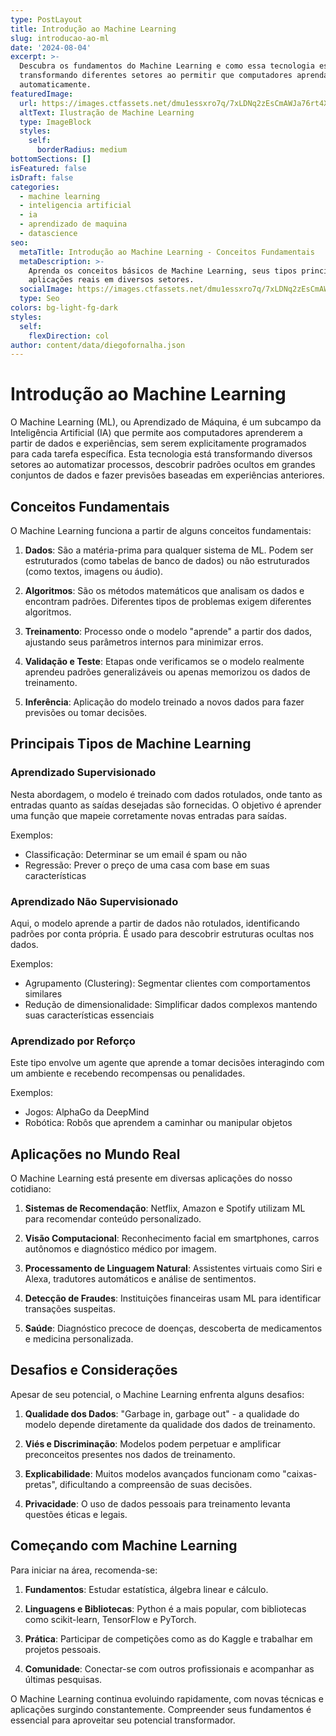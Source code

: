 ```yaml
---
type: PostLayout
title: Introdução ao Machine Learning
slug: introducao-ao-ml
date: '2024-08-04'
excerpt: >-
  Descubra os fundamentos do Machine Learning e como essa tecnologia está
  transformando diferentes setores ao permitir que computadores aprendam padrões
  automaticamente.
featuredImage:
  url: https://images.ctfassets.net/dmu1essxro7q/7xLDNq2zEsCmAWJa76rt4X/3677df4fe1801a69be776b7754cd7793/Logo_after_quote_image.jpg
  altText: Ilustração de Machine Learning
  type: ImageBlock
  styles:
    self:
      borderRadius: medium
bottomSections: []
isFeatured: false
isDraft: false
categories:
  - machine learning
  - inteligencia artificial
  - ia
  - aprendizado de maquina
  - datascience
seo:
  metaTitle: Introdução ao Machine Learning - Conceitos Fundamentais
  metaDescription: >-
    Aprenda os conceitos básicos de Machine Learning, seus tipos principais e
    aplicações reais em diversos setores.
  socialImage: https://images.ctfassets.net/dmu1essxro7q/7xLDNq2zEsCmAWJa76rt4X/3677df4fe1801a69be776b7754cd7793/Logo_after_quote_image.jpg
  type: Seo
colors: bg-light-fg-dark
styles:
  self:
    flexDirection: col
author: content/data/diegofornalha.json
---
```

# Introdução ao Machine Learning

O Machine Learning (ML), ou Aprendizado de Máquina, é um subcampo da Inteligência Artificial (IA) que permite aos computadores aprenderem a partir de dados e experiências, sem serem explicitamente programados para cada tarefa específica. Esta tecnologia está transformando diversos setores ao automatizar processos, descobrir padrões ocultos em grandes conjuntos de dados e fazer previsões baseadas em experiências anteriores.

## Conceitos Fundamentais

O Machine Learning funciona a partir de alguns conceitos fundamentais:

1. **Dados**: São a matéria-prima para qualquer sistema de ML. Podem ser estruturados (como tabelas de banco de dados) ou não estruturados (como textos, imagens ou áudio).

2. **Algoritmos**: São os métodos matemáticos que analisam os dados e encontram padrões. Diferentes tipos de problemas exigem diferentes algoritmos.

3. **Treinamento**: Processo onde o modelo "aprende" a partir dos dados, ajustando seus parâmetros internos para minimizar erros.

4. **Validação e Teste**: Etapas onde verificamos se o modelo realmente aprendeu padrões generalizáveis ou apenas memorizou os dados de treinamento.

5. **Inferência**: Aplicação do modelo treinado a novos dados para fazer previsões ou tomar decisões.

## Principais Tipos de Machine Learning

### Aprendizado Supervisionado

Nesta abordagem, o modelo é treinado com dados rotulados, onde tanto as entradas quanto as saídas desejadas são fornecidas. O objetivo é aprender uma função que mapeie corretamente novas entradas para saídas.

Exemplos:
- Classificação: Determinar se um email é spam ou não
- Regressão: Prever o preço de uma casa com base em suas características

### Aprendizado Não Supervisionado

Aqui, o modelo aprende a partir de dados não rotulados, identificando padrões por conta própria. É usado para descobrir estruturas ocultas nos dados.

Exemplos:
- Agrupamento (Clustering): Segmentar clientes com comportamentos similares
- Redução de dimensionalidade: Simplificar dados complexos mantendo suas características essenciais

### Aprendizado por Reforço

Este tipo envolve um agente que aprende a tomar decisões interagindo com um ambiente e recebendo recompensas ou penalidades.

Exemplos:
- Jogos: AlphaGo da DeepMind
- Robótica: Robôs que aprendem a caminhar ou manipular objetos

## Aplicações no Mundo Real

O Machine Learning está presente em diversas aplicações do nosso cotidiano:

1. **Sistemas de Recomendação**: Netflix, Amazon e Spotify utilizam ML para recomendar conteúdo personalizado.

2. **Visão Computacional**: Reconhecimento facial em smartphones, carros autônomos e diagnóstico médico por imagem.

3. **Processamento de Linguagem Natural**: Assistentes virtuais como Siri e Alexa, tradutores automáticos e análise de sentimentos.

4. **Detecção de Fraudes**: Instituições financeiras usam ML para identificar transações suspeitas.

5. **Saúde**: Diagnóstico precoce de doenças, descoberta de medicamentos e medicina personalizada.

## Desafios e Considerações

Apesar de seu potencial, o Machine Learning enfrenta alguns desafios:

1. **Qualidade dos Dados**: "Garbage in, garbage out" - a qualidade do modelo depende diretamente da qualidade dos dados de treinamento.

2. **Viés e Discriminação**: Modelos podem perpetuar e amplificar preconceitos presentes nos dados de treinamento.

3. **Explicabilidade**: Muitos modelos avançados funcionam como "caixas-pretas", dificultando a compreensão de suas decisões.

4. **Privacidade**: O uso de dados pessoais para treinamento levanta questões éticas e legais.

## Começando com Machine Learning

Para iniciar na área, recomenda-se:

1. **Fundamentos**: Estudar estatística, álgebra linear e cálculo.

2. **Linguagens e Bibliotecas**: Python é a mais popular, com bibliotecas como scikit-learn, TensorFlow e PyTorch.

3. **Prática**: Participar de competições como as do Kaggle e trabalhar em projetos pessoais.

4. **Comunidade**: Conectar-se com outros profissionais e acompanhar as últimas pesquisas.

O Machine Learning continua evoluindo rapidamente, com novas técnicas e aplicações surgindo constantemente. Compreender seus fundamentos é essencial para aproveitar seu potencial transformador. 